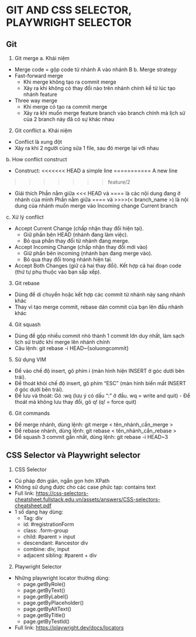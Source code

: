 # GIT AND CSS SELECTOR, PLAYWRIGHT SELECTOR
## Git
1. Git merge
a. Khái niệm
- Merge code = gộp code từ nhánh A vào nhánh B
b. Merge strategy
- Fast-forward merge
    - Khi merge không tạo ra commit merge
    - Xảy ra khi không có thay đổi nào trên nhánh chính kể từ lúc tạo nhánh feature
- Three way merge
    - Khi merge có tạo ra commit merge
    - Xảy ra khi muốn merge feature branch vào branch chính mà lịch sử của 2 branch này đã có sự khác nhau

2. Git conflict
a. Khái niệm
- Conflict là xung đột
- Xảy ra khi 2 người cùng sửa 1 file, sau đó merge lại với nhau

b. How conflict construct
- Construct:
<<<<<<< HEAD
a simple line
===========
A new line
>>>>>>> feature/2 
- Giải thích
Phần nằm giữa <<< HEAD và ==== là các nội dung đang ở nhánh của mình
Phần nằm giữa ==== và >>>>(< branch_name >) là nội dung của nhánh muốn merge vào
Incoming change
Current branch

c. Xử lý conflict
- Accept Current Change (chấp nhận thay đổi hiện tại). 
    - Giữ phần bên HEAD (nhánh đang làm việc). 
    - Bỏ qua phần thay đổi từ nhánh đang merge.
- Accept Incoming Change (chấp nhận thay đổi mới vào)
    - Giữ phần bên incoming (nhánh bạn đang merge vào).
    - Bỏ qua thay đổi trong nhánh hiện tại.
- Accept Both Changes (giữ cả hai thay đổi). Kết hợp cả hai đoạn code (thứ tự phụ thuộc vào bạn sắp xếp).

3. Git rebase
- Dùng để di chuyển hoặc kết hợp các commit từ nhánh này sang nhánh khác
- Thay vì tạo merge commit, rebase dán commit của bạn lên đầu nhánh khác

4. Git squash
- Dùng để gộp nhiều commit nhỏ thành 1 commit lớn duy nhất, làm sạch lịch sử trước khi merge lên nhánh chính
- Câu lệnh: git rebase -i HEAD~{soluongcommit}

5. Sử dụng VIM
- Để vào chế độ insert, gõ phím i (màn hình hiện INSERT ở góc dưới bên trái). 
- Để thoát khỏi chế độ insert, gõ phím “ESC” (màn hình biến mất INSERT ở góc dưới bên trái). 
- Để lưu và thoát: Gõ :wq (lưu ý có dấu “:” ở đầu. wq = write and quit) - Để thoát mà không lưu thay đổi, gõ q! (q! = force quit) 

6. Git commands
- Để merge nhánh, dùng lệnh: git merge < tên_nhánh_cần_merge > 
- Để rebase nhánh, dùng lệnh: git rebase < tên_nhánh_cần_rebase > 
- Để squash 3 commit gần nhất, dùng lệnh: git rebase -i HEAD~3 

## CSS Selector và Playwright selector
1. CSS Selector 
- Cú pháp đơn giản, ngắn gọn hơn XPath
- Không sử dụng được cho các case phức tạp: contains text
- Full link: https://css-selectors-cheatsheet.fullstack.edu.vn/assets/answers/CSS-selectors-cheatsheet.pdf
- 1 số dạng hay dùng:
    - Tag: div
    - id: #registrationForm
    - class: .form-group
    - child: #parent > input
    - descendant: #ancestor div
    - combine: div, input
    - adjacent sibling: #parent + div

2. Playwright Selector
- Những playwright locator thường dùng:
    - page.getByRole()
    - page.getByText()
    - page.getByLabel()
    - page.getByPlaceholder()
    - page.getByAltText()
    - page.getByTitle()
    - page.getByTestId()
- Full link: https://playwright.dev/docs/locators


